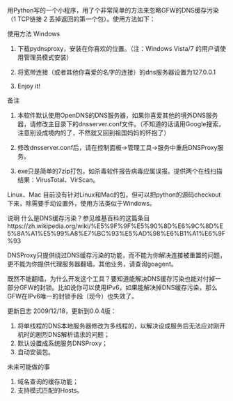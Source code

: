 用Python写的一个小程序，用了个非常简单的方法来忽略GFW的DNS缓存污染（1 TCP链接 2 丢掉返回的第一个包）。使用方法如下：

使用方法
Windows
1. 下载pydnsproxy，安装在你喜欢的位置。（注：Windows Vista/7 的用户请使用管理员模式安装）

2. 将宽带连接（或者其他你喜爱的名字的连接）的dns服务器设置为127.0.0.1

3. Enjoy it!

备注
1. 本软件默认使用OpenDNS的DNS服务器，如果你喜爱其他的境外DNS服务器，请修改主目录下的dnsserver.conf文件。（不知道的话请用Google搜索，注意别设成境内的了，不然就又回到祖国妈妈的怀抱了）

2. 修改dnsserver.conf后，请在控制面板->管理工具->服务中重启DNSProxy服务。

3. exe只是简单的7zip打包，如杀毒软件报告病毒应属误报。提供两个在线扫描结果：VirusTotal、VirScan。

Linux、Mac
目前没有针对Linux和Mac的包，但可以把python的源码checkout下来，除需要手动设置外，使用方法类似于Windows。

说明
什么是DNS缓存污染？参见维基百科的这篇条目https://zh.wikipedia.org/wiki/%E5%9F%9F%E5%90%8D%E6%9C%8D%E5%8A%A1%E5%99%A8%E7%BC%93%E5%AD%98%E6%B1%A1%E6%9F%93

DNSProxy只提供绕过DNS缓存污染的功能，而不能为你解决连接被重置的问题，更不能为你提供代理服务器翻墙。其他业务，请查询goagent。

既然不能翻墙，为什么开发这个工具？要知道能解决DNS缓存污染也能对付掉一部分GFW的封锁。比如说你可以使用IPv6，如果能解决掉DNS缓存污染，那么GFW在IPv6唯一的封锁手段（现今）也失效了。

更新日志
2009/12/18，更新到0.0.4版：

1. 将单线程的DNS本地服务器修改为多线程的，以解决设成服务后无法应对刚开机时的剧烈DNS解析请求的问题；
2. 默认设置成系统服务DNSProxy；
3. 自动安装包。

未来可能做的事
1. 域名查询的缓存功能；
2. 支持模式匹配的Hosts。
